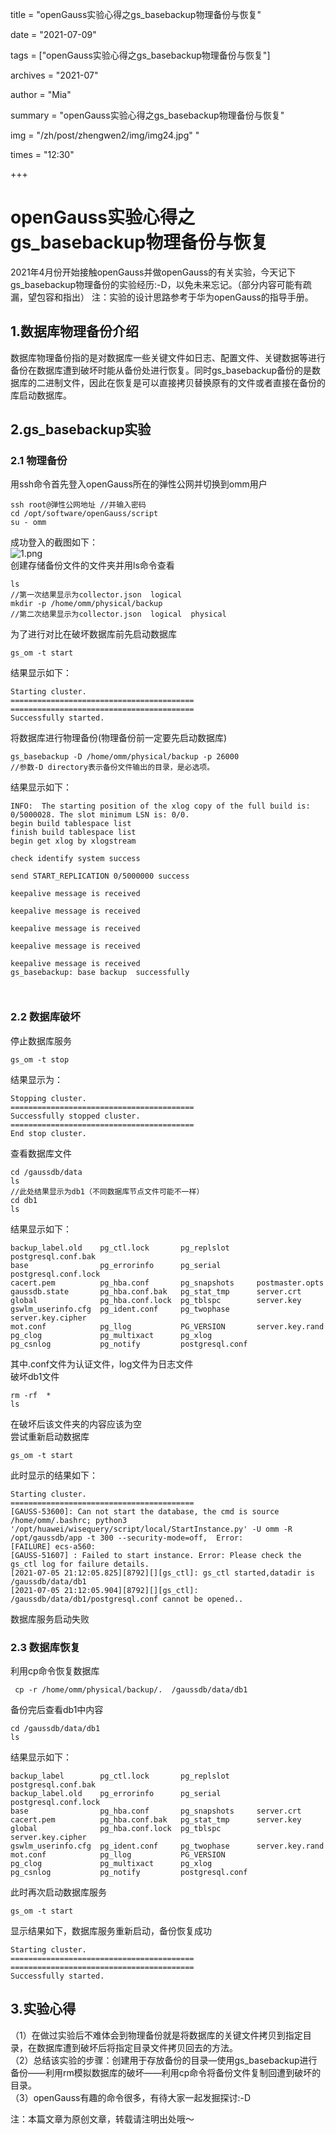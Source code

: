 ﻿title = "openGauss实验心得之gs_basebackup物理备份与恢复" 

date = "2021-07-09" 

tags = ["openGauss实验心得之gs_basebackup物理备份与恢复"] 

archives = "2021-07" 

author = "Mia" 

summary = "openGauss实验心得之gs_basebackup物理备份与恢复"

img = "/zh/post/zhengwen2/img/img24.jpg" " 

times = "12:30"

+++

# openGauss实验心得之gs_basebackup物理备份与恢复<a name="ZH-CN_TOPIC_0000001085018737"></a>

2021年4月份开始接触openGauss并做openGauss的有关实验，今天记下gs_basebackup物理备份的实验经历:-D，以免未来忘记。（部分内容可能有疏漏，望包容和指出）
注：实验的设计思路参考于华为openGauss的指导手册。

## **1.数据库物理备份介绍**

数据库物理备份指的是对数据库一些关键文件如日志、配置文件、关键数据等进行备份在数据库遭到破坏时能从备份处进行恢复。同时gs_basebackup备份的是数据库的二进制文件，因此在恢复是可以直接拷贝替换原有的文件或者直接在备份的库启动数据库。



## 2.gs_basebackup实验


<h3><a id="21__5"></a>2.1 物理备份</h3>
<p>用ssh命令首先登入openGauss所在的弹性公网并切换到omm用户</p>
<pre><code class="lang-linux">ssh root@弹性公网地址 //并输入密码
cd /opt/software/openGauss/script
su - omm
</code></pre>
<p>成功登入的截图如下：<br />
<img src="https://oss-emcsprod-public.modb.pro/image/editor/20210705-60dbb403-7bef-41da-82b5-165107630b27.png" alt="1.png" /><br />
创建存储备份文件的文件夹并用ls命令查看</p>
<pre><code class="lang-linux">ls
//第一次结果显示为collector.json  logical
mkdir -p /home/omm/physical/backup
//第二次结果显示为collector.json  logical  physical
</code></pre>
<p>为了进行对比在破坏数据库前先启动数据库</p>
<pre><code class="lang-linux">gs_om -t start
</code></pre>
<p>结果显示如下：</p>
<pre><code class="lang-linux">Starting cluster.
=========================================
=========================================
Successfully started.
</code></pre>
<p>将数据库进行物理备份(物理备份前一定要先启动数据库)</p>
<pre><code class="lang-linux">gs_basebackup -D /home/omm/physical/backup -p 26000
//参数-D directory表示备份文件输出的目录，是必选项。
</code></pre>
<p>结果显示如下：</p>
<pre><code class="lang-linux">INFO:  The starting position of the xlog copy of the full build is: 0/5000028. The slot minimum LSN is: 0/0.
begin build tablespace list
finish build tablespace list
begin get xlog by xlogstream
                                                                                 check identify system success
                                                                                 send START_REPLICATION 0/5000000 success
                                                                                 keepalive message is received
                                                                                 keepalive message is received
                                                                                 keepalive message is received
                                                                                 keepalive message is received
                                                                                 keepalive message is received
gs_basebackup: base backup  successfully

</code></pre>
<h3><a id="22__53"></a>2.2 数据库破坏</h3>
<p>停止数据库服务</p>
<pre><code class="lang-linux">gs_om -t stop
</code></pre>
<p>结果显示为：</p>
<pre><code class="lang-linux">Stopping cluster.
=========================================
Successfully stopped cluster.
=========================================
End stop cluster.
</code></pre>
<p>查看数据库文件</p>
<pre><code class="lang-linux">cd /gaussdb/data
ls
//此处结果显示为db1（不同数据库节点文件可能不一样）
cd db1
ls
</code></pre>
<p>结果显示如下：</p>
<pre><code class="lang-linux">backup_label.old    pg_ctl.lock       pg_replslot      postgresql.conf.bak
base                pg_errorinfo      pg_serial        postgresql.conf.lock
cacert.pem          pg_hba.conf       pg_snapshots     postmaster.opts
gaussdb.state       pg_hba.conf.bak   pg_stat_tmp      server.crt
global              pg_hba.conf.lock  pg_tblspc        server.key
gswlm_userinfo.cfg  pg_ident.conf     pg_twophase      server.key.cipher
mot.conf            pg_llog           PG_VERSION       server.key.rand
pg_clog             pg_multixact      pg_xlog
pg_csnlog           pg_notify         postgresql.conf
</code></pre>
<p>其中.conf文件为认证文件，log文件为日志文件<br />
破坏db1文件</p>
<pre><code class="lang-linux">rm -rf  *
ls
</code></pre>
<p>在破坏后该文件夹的内容应该为空<br />
尝试重新启动数据库</p>
<pre><code class="lang-linux">gs_om -t start
</code></pre>
<p>此时显示的结果如下：</p>
<pre><code class="lang-linux">Starting cluster.
=========================================
[GAUSS-53600]: Can not start the database, the cmd is source /home/omm/.bashrc; python3 '/opt/huawei/wisequery/script/local/StartInstance.py' -U omm -R /opt/gaussdb/app -t 300 --security-mode=off,  Error:
[FAILURE] ecs-a560:
[GAUSS-51607] : Failed to start instance. Error: Please check the gs_ctl log for failure details.
[2021-07-05 21:12:05.825][8792][][gs_ctl]: gs_ctl started,datadir is /gaussdb/data/db1 
[2021-07-05 21:12:05.904][8792][][gs_ctl]: /gaussdb/data/db1/postgresql.conf cannot be opened..
</code></pre>
<p>数据库服务启动失败</p>
<h3><a id="23__108"></a>2.3 数据库恢复</h3>
<p>利用cp命令恢复数据库</p>
<pre><code class="lang-linux"> cp -r /home/omm/physical/backup/.  /gaussdb/data/db1
</code></pre>
<p>备份完后查看db1中内容</p>
<pre><code class="lang-linux">cd /gaussdb/data/db1
ls
</code></pre>
<p>结果显示如下：</p>
<pre><code class="lang-linux">backup_label        pg_ctl.lock       pg_replslot      postgresql.conf.bak
backup_label.old    pg_errorinfo      pg_serial        postgresql.conf.lock
base                pg_hba.conf       pg_snapshots     server.crt
cacert.pem          pg_hba.conf.bak   pg_stat_tmp      server.key
global              pg_hba.conf.lock  pg_tblspc        server.key.cipher
gswlm_userinfo.cfg  pg_ident.conf     pg_twophase      server.key.rand
mot.conf            pg_llog           PG_VERSION
pg_clog             pg_multixact      pg_xlog
pg_csnlog           pg_notify         postgresql.conf
</code></pre>
<p>此时再次启动数据库服务</p>
<pre><code class="lang-linux">gs_om -t start
</code></pre>
<p>显示结果如下，数据库服务重新启动，备份恢复成功</p>
<pre><code class="lang-linux">Starting cluster.
=========================================
=========================================
Successfully started.
</code></pre>
<h2><a id="3_141"></a>3.实验心得</h2>
<p>（1）在做过实验后不难体会到物理备份就是将数据库的关键文件拷贝到指定目录，在数据库遭到破坏后将指定目录文件拷贝回去的方法。<br />
（2）总结该实验的步骤：创建用于存放备份的目录—使用gs_basebackup进行备份——利用rm模拟数据库的破坏——利用cp命令将备份文件复制回遭到破坏的目录。<br />
（3）openGauss有趣的命令很多，有待大家一起发掘探讨:-D</p>

注：本篇文章为原创文章，转载请注明出处哦～
